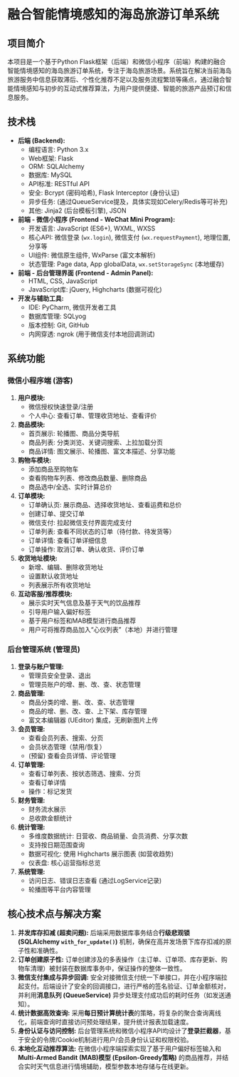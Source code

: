 # 融合智能情境感知的海岛旅游订单系统

## 项目简介

本项目是一个基于Python Flask框架（后端）和微信小程序（前端）构建的融合智能情境感知的海岛旅游订单系统，专注于海岛旅游场景。系统旨在解决当前海岛旅游服务中信息获取滞后、个性化推荐不足以及服务流程繁琐等痛点，通过融合智能情境感知与初步的互动式推荐算法，为用户提供便捷、智能的旅游产品预订和信息服务。

## 技术栈

*   **后端 (Backend):**
    *   编程语言: Python 3.x
    *   Web框架: Flask
    *   ORM: SQLAlchemy
    *   数据库: MySQL
    *   API标准: RESTful API
    *   安全: Bcrypt (密码哈希), Flask Interceptor (身份认证)
    *   异步任务: (通过QueueService提及，具体实现如Celery/Redis等可补充)
    *   其他: Jinja2 (后台模板引擎), JSON
*   **前端 - 微信小程序 (Frontend - WeChat Mini Program):**
    *   开发语言: JavaScript (ES6+), WXML, WXSS
    *   核心API: 微信登录 (`wx.login`), 微信支付 (`wx.requestPayment`), 地理位置, 分享等
    *   UI组件: 微信原生组件, WxParse (富文本解析)
    *   状态管理: Page data, App globalData, `wx.setStorageSync` (本地缓存)
*   **前端 - 后台管理界面 (Frontend - Admin Panel):**
    *   HTML, CSS, JavaScript
    *   JavaScript库: jQuery, Highcharts (数据可视化)
*   **开发与辅助工具:**
    *   IDE: PyCharm, 微信开发者工具
    *   数据库管理: SQLyog
    *   版本控制: Git, GitHub
    *   内网穿透: ngrok (用于微信支付本地回调测试)

## 系统功能

### 微信小程序端 (游客)

1.  **用户模块:**
    *   微信授权快速登录/注册
    *   个人中心: 查看订单、管理收货地址、查看评价
2.  **商品模块:**
    *   首页展示: 轮播图、商品分类导航
    *   商品列表: 分类浏览、关键词搜索、上拉加载分页
    *   商品详情: 图文展示、轮播图、富文本描述、分享功能
3.  **购物车模块:**
    *   添加商品至购物车
    *   查看购物车列表、修改商品数量、删除商品
    *   商品选中/全选、实时计算总价
4.  **订单模块:**
    *   订单确认页: 展示商品、选择收货地址、查看运费和总价
    *   创建订单、提交订单
    *   微信支付: 拉起微信支付界面完成支付
    *   订单列表: 查看不同状态的订单（待付款、待发货等）
    *   订单详情: 查看订单详细信息
    *   订单操作: 取消订单、确认收货、评价订单
5.  **收货地址模块:**
    *   新增、编辑、删除收货地址
    *   设置默认收货地址
    *   列表展示所有收货地址
6.  **互动客服/推荐模块:**
    *   展示实时天气信息及基于天气的饮品推荐
    *   引导用户输入偏好标签
    *   基于用户标签和MAB模型进行商品推荐
    *   用户可将推荐商品加入“心仪列表”（本地）并进行管理

### 后台管理系统 (管理员)

1.  **登录与账户管理:**
    *   管理员安全登录、退出
    *   管理员账户的增、删、改、查、状态管理
2.  **商品管理:**
    *   商品分类的增、删、改、查、状态管理
    *   商品的增、删、改、查、上下架、库存管理
    *   富文本编辑器 (UEditor) 集成，无刷新图片上传
3.  **会员管理:**
    *   查看会员列表、搜索、分页
    *   会员状态管理（禁用/恢复）
    *   (预留) 查看会员详情、评论管理
4.  **订单管理:**
    *   查看订单列表、按状态筛选、搜索、分页
    *   查看订单详情
    *   操作：标记发货
5.  **财务管理:**
    *   财务流水展示
    *   总收款金额统计
6.  **统计管理:**
    *   多维度数据统计: 日营收、商品销量、会员消费、分享次数
    *   支持按日期范围查询
    *   数据可视化: 使用 Highcharts 展示图表 (如营收趋势)
    *   仪表盘: 核心运营指标总览
7.  **系统管理:**
    *   访问日志、错误日志查看 (通过LogService记录)
    *   轮播图等平台内容管理

## 核心技术点与解决方案

1.  **并发库存扣减 (超卖问题):** 后端采用数据库事务结合**行级悲观锁 (SQLAlchemy `with_for_update()`)** 机制，确保在高并发场景下库存扣减的原子性和准确性。
2.  **订单创建原子性:** 订单创建涉及的多表操作（主订单、订单项、库存更新、购物车清理）被封装在数据库事务中，保证操作的整体一致性。
3.  **微信支付集成与异步回调:** 安全对接微信支付统一下单接口，并在小程序端拉起支付。后端设计了安全的回调接口，进行严格的签名验证、订单金额核对，并利用**消息队列 (QueueService)** 异步处理支付成功后的耗时任务（如发送通知）。
4.  **统计数据高效查询:** 采用**每日预计算统计表**的策略，将复杂的聚合查询离线化，前端查询时直接访问预处理结果，提升统计报表加载速度。
5.  **身份认证与访问控制:** 后台管理系统和微信小程序API均设计了**登录拦截器**，基于安全的令牌/Cookie机制进行用户/会员身份认证和权限校验。
6.  **本地化互动推荐算法:** 在微信小程序端探索实现了基于用户偏好标签输入和**Multi-Armed Bandit (MAB)模型 (Epsilon-Greedy策略)** 的商品推荐，并结合实时天气信息进行情境辅助，模型参数本地存储与在线更新。
